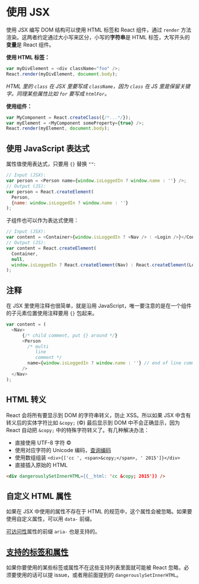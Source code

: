 # 使用 JSX

使用 JSX 编写 DOM 结构可以使用 HTML 标签和 React
组件，通过 `render` 方法渲染。这两者约定通过大小写来区分，小写的**字符串**是 HTML 标签，大写开头的**变量**是 React 组件。

**使用 HTML 标签：**

```javascript
var myDivElement = <div className="foo" />;
React.render(myDivElement, document.body);
```

_HTML 里的 `class` 在 JSX 里要写成 `className`，因为 `class` 在 JS 里是保留关键字。同理某些属性比如 `for` 要写成 `htmlFor`。_

**使用组件：**

```javascript
var MyComponent = React.createClass({/*...*/});
var myElement = <MyComponent someProperty={true} />;
React.render(myElement, document.body);
```

## 使用 JavaScript 表达式

属性值使用表达式，只要用 `{}` 替换 `""`:

```javascript
// Input (JSX):
var person = <Person name={window.isLoggedIn ? window.name : ''} />;
// Output (JS):
var person = React.createElement(
  Person,
  {name: window.isLoggedIn ? window.name : ''}
);
```

子组件也可以作为表达式使用：

```javascript
// Input (JSX):
var content = <Container>{window.isLoggedIn ? <Nav /> : <Login />}</Container>;
// Output (JS):
var content = React.createElement(
  Container,
  null,
  window.isLoggedIn ? React.createElement(Nav) : React.createElement(Login)
);
```

## 注释

在 JSX 里使用注释也很简单，就是沿用
JavaScript，唯一要注意的是在一个组件的子元素位置使用注释要用 `{}` 包起来。

```javascript
var content = (
  <Nav>
      {/* child comment, put {} around */}
	  <Person
		/* multi
		   line
		   comment */
		name={window.isLoggedIn ? window.name : ''} // end of line comment
	  />
  </Nav>
);
```

## HTML 转义

React 会将所有要显示到 DOM 的字符串转义，防止 XSS。所以如果 JSX
中含有转义后的实体字符比如 `&copy;` (©) 最后显示到 DOM 中不会正确显示，因为
React 自动把 `&copy;` 中的特殊字符转义了。有几种解决办法：

- 直接使用 UTF-8 字符 ©
- 使用对应字符的 Unicode
编码，[查询编码](http://www.fileformat.info/info/unicode/char/00a9/index.htm)
- 使用数组组装 `<div>{['cc ', <span>&copy;</span>, ' 2015']}</div>`
- 直接插入原始的 HTML

```html
<div dangerouslySetInnerHTML={{__html: 'cc &copy; 2015'}} />
```

## 自定义 HTML 属性

如果在 JSX 中使用的属性不存在于 HTML
的规范中，这个属性会被忽略。如果要使用自定义属性，可以用 `data-` 前缀。

[可访问性](http://www.w3.org/WAI/intro/aria)属性的前缀 `aria-` 也是支持的。

## [支持的标签和属性](http://facebook.github.io/react/docs/tags-and-attributes.html)

如果你要使用的某些标签或属性不在这些支持列表里面就可能被 React
忽略，必须要使用的话可以提 issue，或者用前面提到的 `dangerouslySetInnerHTML`。

